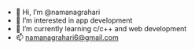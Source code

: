 - 👋 Hi, I’m @namanagrahari
- 👀 I’m interested in app development
- 🌱 I’m currently learning c/c++ and web development
- 📫 namanagrahari6@gmail.com

<!---
namanagrahari/namanagrahari is a ✨ special ✨ repository because its `README.md` (this file) appears on your GitHub profile.
You can click the Preview link to take a look at your changes.
--->
